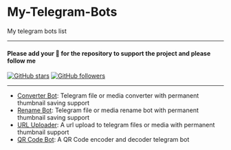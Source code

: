 # My-Telegram-Bots

My telegram bots list

---

#### Please add your 🌟 for the repository to support the project and please follow me

[![GitHub stars](https://img.shields.io/github/stars/FayasNoushad/My-Telegram-Bots.svg?style=social&label=Star)](https://github.com/FayasNoushad/My-Telegram-Bots/stargazers) [![GitHub followers](https://img.shields.io/github/followers/FayasNoushad.svg?style=social&label=Follow)](https://github.com/FayasNoushad?tab=followers)

---

- [Converter Bot](https://telegram.me/FnConvertBot): Telegram file or media converter with permanent thumbnail saving support
- [Rename Bot](https://telegram.me/FnRenameBot): Telegram file or media rename bot with permanent thumbnail saving support
- [URL Uploader](https://telegram.me/FnURLUploadBot): A url upload to telegram files or media with permanent thumbnail support
- [QR Code Bot](https://telegram.me/FnQRCodeBot): A QR Code encoder and decoder telegram bot
